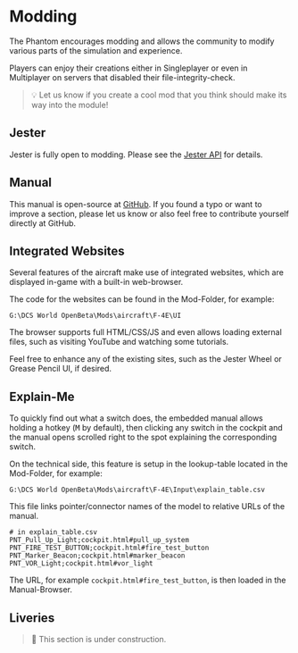 # Modding

The Phantom encourages modding and allows the community to modify
various parts of the simulation and experience.

Players can enjoy their creations either in Singleplayer or even in Multiplayer
on servers that disabled their file-integrity-check.

> 💡 Let us know if you create a cool mod that you think should make
> its way into the module!

## Jester

Jester is fully open to modding. Please see the [Jester API](jester/overview.md) for details.

## Manual

This manual is open-source at [GitHub](https://github.com/Heatblur-Simulations/f-4e-manual).
If you found a typo or want to improve a section, please let us know or
also feel free to contribute yourself directly at GitHub.

## Integrated Websites

Several features of the aircraft make use of integrated websites, which are
displayed in-game with a built-in web-browser.

The code for the websites can be found in the Mod-Folder, for example:

`G:\DCS World OpenBeta\Mods\aircraft\F-4E\UI`

The browser supports full HTML/CSS/JS and even allows loading external files,
such as visiting YouTube and watching some tutorials.

Feel free to enhance any of the existing sites, such as the Jester Wheel or Grease Pencil UI,
if desired.

## Explain-Me

To quickly find out what a switch does, the embedded manual allows holding a hotkey
(<kbd>M</kbd> by default), then clicking any switch in the cockpit and the manual opens
scrolled right to the spot explaining the corresponding switch.

On the technical side, this feature is setup in the lookup-table located in the Mod-Folder, for example:

`G:\DCS World OpenBeta\Mods\aircraft\F-4E\Input\explain_table.csv`

This file links pointer/connector names of the model to relative URLs of the manual.

```csv
# in explain_table.csv
PNT_Pull_Up_Light;cockpit.html#pull_up_system
PNT_FIRE_TEST_BUTTON;cockpit.html#fire_test_button
PNT_Marker_Beacon;cockpit.html#marker_beacon
PNT_VOR_Light;cockpit.html#vor_light
```

The URL, for example `cockpit.html#fire_test_button`, is then loaded in the Manual-Browser.

## Liveries

> 🚧 This section is under construction.
